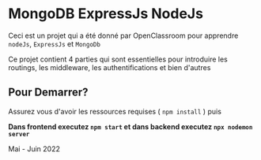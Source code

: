 # MongoDB ExpressJs NodeJs

Ceci est un projet qui a été donné par OpenClassroom pour apprendre `nodeJs`, `ExpressJs` et `MongoDb`

Ce projet contient 4 parties qui sont essentielles pour introduire les routings, les middleware, les authentifications et bien d'autres

## Pour Demarrer?
Assurez vous d'avoir les ressources requises ( `npm install` ) puis

 **Dans frontend executez `npm start` et dans backend executez `npx nodemon server`**
 
 Mai - Juin 2022
